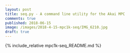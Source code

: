 ```yaml
---
layout: post
title: seq.py - A command line utility for the Akai MPC
comments: true
published: 2018-06-15
image: /images/2018-4-15-mpc1k-seq/IMG_6210.jpg
draft: true
---
```


{% include_relative mpc1k-seq_README.md %}
